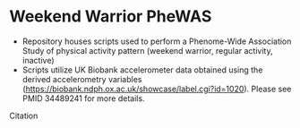 # Weekend Warrior PheWAS

- Repository houses scripts used to perform a Phenome-Wide Association Study of physical activity pattern (weekend warrior, regular activity, inactive)
- Scripts utilize UK Biobank accelerometer data obtained using the derived accelerometry variables (https://biobank.ndph.ox.ac.uk/showcase/label.cgi?id=1020). Please see PMID 34489241 for more details.

Citation
